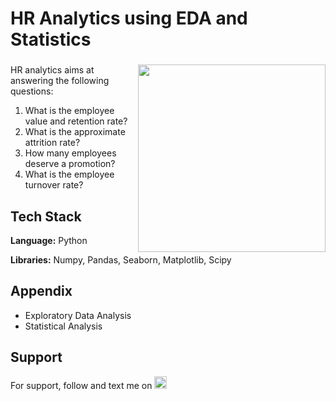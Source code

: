 # HR Analytics using EDA and Statistics

###

<img align="right" height="300" src="https://export-download.canva.com/j0g_k/DAFgolj0g_k/451/0/0003-8171049143743385593.png?X-Amz-Algorithm=AWS4-HMAC-SHA256&X-Amz-Credential=AKIAJHKNGJLC2J7OGJ6Q%2F20230614%2Fus-east-1%2Fs3%2Faws4_request&X-Amz-Date=20230614T165238Z&X-Amz-Expires=84390&X-Amz-Signature=f47b4814e4fd25a4a3845980a9460999b5215d357337d04c20d69427b56fb0ba&X-Amz-SignedHeaders=host&response-content-disposition=attachment%3B%20filename%2A%3DUTF-8%27%27HR%2520Analytics%2520Banner.png&response-expires=Thu%2C%2015%20Jun%202023%2016%3A19%3A08%20GMT"/>

###

HR analytics aims at answering the following questions:
1. What is the employee value and retention rate?
2. What is the approximate attrition rate?
3. How many employees deserve a promotion?
4. What is the employee turnover rate?


## Tech Stack

**Language:** Python

**Libraries:** Numpy, Pandas, Seaborn, Matplotlib, Scipy


## Appendix

* Exploratory Data Analysis
* Statistical Analysis

## Support

For support, follow and text me on </a>
    <a href="https://www.linkedin.com/in/tajamulk2/" target="_blank">
    <img src="https://img.shields.io/static/v1?message=LinkedIn&logo=linkedin&label=&color=0077B5&logoColor=white&labelColor=&style=plastic" height="20" alt="linkedin logo"  />
  </a>


